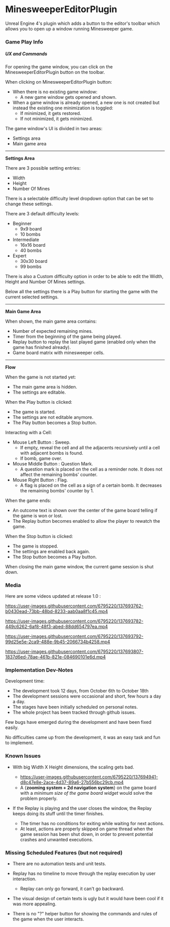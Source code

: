 # MinesweeperEditorPlugin
Unreal Engine 4's plugin which adds a button to the editor's toolbar which allows you to open up a window running Minesweeper game.

### Game Play Info

##### UX and Commands

For opening the game window, you can click on the MinesweeperEditorPlugin button on the toolbar.

When clicking on MinesweeperEditorPlugin button:
- When there is no existing game window:
  - A new game window gets opened and shown.
- When a game window is already opened, a new one is not created but instead the existing one minimization is toggled:
  - If minimized, it gets restored.
  - If not minimized, it gets minimized.

The game window's UI is divided in two areas: 
- Settings area
- Main game area

***

**Settings Area**

There are 3 possible setting entries:
- Width
- Height
- Number Of Mines

There is a selectable difficulty level dropdown option that can be set to change these settings.

There are 3 default difficulty levels: 
- Beginner
  - 9x9 board
  - 10 bombs
- Intermediate
  - 16x16 board
  - 40 bombs
- Expert
  - 30x30 board
  - 99 bombs
  
There is also a Custom difficulty option in order to be able to edit the Width, Height and Number Of Mines settings.

Below all the settings there is a Play button for starting the game with the current selected settings.

***

**Main Game Area**

When shown, the main game area contains:
- Number of expected remaining mines.
- Timer from the beginning of the game being played.
- Replay button to replay the last played game (enabled only when the game has finished already).
- Game board matrix with minesweeper cells.

***

**Flow**

When the game is not started yet:
- The main game area is hidden.
- The settings are editable.

When the Play button is clicked:
- The game is started.
- The settings are not editable anymore.
- The Play button becomes a Stop button.

Interacting with a Cell:
- Mouse Left Button : Sweep.
  - If empty, reveal the cell and all the adjacents recursively until a cell with adjacent bombs is found.
  - If bomb, game over.
- Mouse Middle Button : Question Mark.
  - A question mark is placed on the cell as a reminder note. It does not affect the remaining bombs' counter.
- Mouse Right Button : Flag.
  - A flag is placed on the cell as a sign of a certain bomb. It decreases the remaining bombs' counter by 1.

When the game ends:
- An outcome text is shown over the center of the game board telling if the game is won or lost.
- The Replay button becomes enabled to allow the player to rewatch the game.

When the Stop button is clicked:
- The game is stopped.
- The settings are enabled back again.
- The Stop button becomes a Play button.

When closing the main game window, the current game session is shut down.

### Media

Here are some videos updated at release 1.0 :

https://user-images.githubusercontent.com/6795220/137693762-b0430ead-73bb-48bd-8233-aab0aa8f1c45.mp4


https://user-images.githubusercontent.com/6795220/137693782-449c6262-6af8-48f3-abed-88dd654797ea.mp4


https://user-images.githubusercontent.com/6795220/137693792-99d25e5e-2ca9-488e-9b45-2066734b4258.mp4


https://user-images.githubusercontent.com/6795220/137693807-1837d6ed-78ae-461b-821e-084690101e6d.mp4

### Implementation Dev-Notes

Development time:
- The development took 12 days, from October 6th to October 18th
- The development sessions were occasional and short, few hours a day a day.
- The stages have been initially scheduled on personal notes.
- The whole project has been tracked through github issues.

Few bugs have emerged during the development and have been fixed easily.

No difficulties came up from the development, it was an easy task and fun to implement.

### Known Issues

- With big Width X Height dimensions, the scaling gets bad.
  - https://user-images.githubusercontent.com/6795220/137694941-d8c47e8e-2ace-4d37-89a6-27b556bc29cb.mp4
  - A {**zooming system + 2d navigation system**} on the game board with a *minimum size of the game board widget* would solve the problem properly.

- If the Replay is playing and the user closes the window, the Replay keeps doing its stuff until the timer finishes.
  - The timer has no conditions for exiting while waiting for next actions.
  - At least, actions are properly skipped on game thread when the game session has been shut down, in order to prevent potential crashes and unwanted executions.

### Missing Scheduled Features (but not required)

- There are no automation tests and unit tests.

- Replay has no timeline to move through the replay execution by user interaction.
  - Replay can only go forward, it can't go backward.

- The visual design of certain texts is ugly but it would have been cool if it was more appealing.

- There is no "?" helper button for showing the commands and rules of the game when the user interacts.